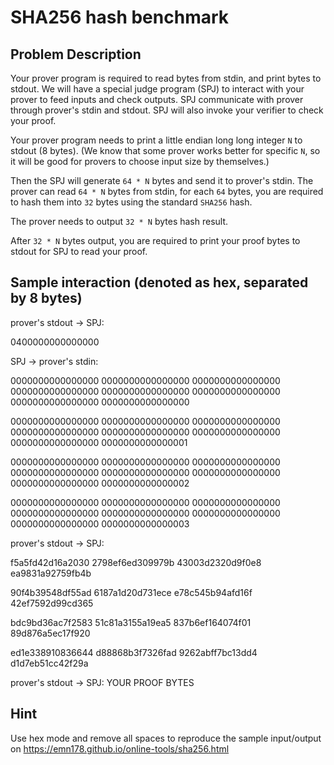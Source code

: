 # SHA256 hash benchmark
## Problem Description
Your prover program is required to read bytes from stdin, and print bytes to stdout. We will have a special judge program (SPJ) to interact with your prover to feed inputs and check outputs. SPJ communicate with prover through prover's stdin and stdout. SPJ will also invoke your verifier to check your proof.

Your prover program needs to print a little endian long long integer `N` to stdout (8 bytes). (We know that some prover works better for specific `N`, so it will be good for provers to choose input size by themselves.)

Then the SPJ will generate `64 * N` bytes and send it to prover's stdin. The prover can read `64 * N` bytes from stdin, for each `64` bytes, you are required to hash them into `32` bytes using the standard `SHA256` hash.

The prover needs to output `32 * N` bytes hash result.

After `32 * N` bytes output, you are required to print your proof bytes to stdout for SPJ to read your proof.

## Sample interaction (denoted as hex, separated by 8 bytes)
prover's stdout -> SPJ:

0400000000000000 

SPJ -> prover's stdin:

0000000000000000 0000000000000000 0000000000000000 0000000000000000 0000000000000000 0000000000000000 0000000000000000 0000000000000000

0000000000000000 0000000000000000 0000000000000000 0000000000000000 0000000000000000 0000000000000000 0000000000000000 0000000000000001

0000000000000000 0000000000000000 0000000000000000 0000000000000000 0000000000000000 0000000000000000 0000000000000000 0000000000000002

0000000000000000 0000000000000000 0000000000000000 0000000000000000 0000000000000000 0000000000000000 0000000000000000 0000000000000003

prover's stdout -> SPJ:

f5a5fd42d16a2030 2798ef6ed309979b 43003d2320d9f0e8 ea9831a92759fb4b

90f4b39548df55ad 6187a1d20d731ece e78c545b94afd16f 42ef7592d99cd365

bdc9bd36ac7f2583 51c81a3155a19ea5 837b6ef164074f01 89d876a5ec17f920

ed1e338910836644 d88868b3f7326fad 9262abff7bc13dd4 d1d7eb51cc42f29a

prover's stdout -> SPJ:
YOUR PROOF BYTES

## Hint
Use hex mode and remove all spaces to reproduce the sample input/output on https://emn178.github.io/online-tools/sha256.html
